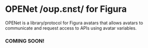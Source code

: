 # OPENet /oʊp.ɛnɛt/ for Figura

OPENet is a library/protocol for Figura avatars that allows avatars to communicate and request access to APIs using avatar variables.

### COMING SOON!

<!--
## Usage

### Client (for players)

To use OPENet as a player without developing using it...

1. **Download `openet.lua`** by selecting the file above or selecting the button below.
2. Put `openet.lua` in your avatar's files

### 
-->
